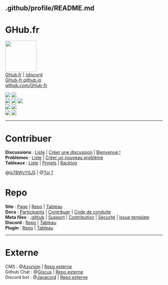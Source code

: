 ## .github/profile/README.md
# GHub.fr
<a href="https://GHub.fr"><img src="https://GHub.fr/storage/img/logo.png" width=100 height=100></a>  
[GHub.fr](https://GHub.fr) | [/discord](https://GHub.fr/discord)  
[GHub-fr.github.io](https://GHub-fr.github.io)  
[github.com/GHub-fr](https://github.com/GHub-fr)  
  
![](https://img.shields.io/github/commit-activity/m/GHub-fr/.github?color=red&style=for-the-badge)
![](https://img.shields.io/github/last-commit/GHub-fr/.github?color=red&style=for-the-badge)  
![](https://img.shields.io/github/stars/GHub-fr?color=red&style=for-the-badge)
![](https://img.shields.io/github/stars/GHub-fr/.github?color=red&label=repo%20stars&style=for-the-badge)
![](https://img.shields.io/github/contributors/GHub-fr/.github?style=for-the-badge)  
![](https://img.shields.io/github/languages/code-size/GHub-fr/.github?color=red)
![](https://img.shields.io/github/repo-size/GHub-fr/.github?color=red)  
![](https://komarev.com/ghpvc/?username=GHub-fr&color=red&label=%F0%9F%91%80)
<a href="https://GHub.fr/discord"><img src="https://discordapp.com/api/guilds/1015687367102836869/widget.png"></a>  
  
----
  
# Contribuer
**Discussions** : [Liste](https://github.com/orgs/GHub-fr/discussions) | [Créer une discussion](https://github.com/orgs/GHub-fr/discussions/new) | [Bienvenue !](https://github.com/orgs/GHub-fr/discussions/1)  
**Problèmes** : [Liste](https://github.com/GHub-fr/.github/issues) | [Créer un nouveau problème](https://github.com/GHub-fr/.github/issues/new/choose)  
**Tableaux** : [Liste](https://github.com/orgs/GHub-fr/projects) | [Projets](https://github.com/orgs/GHub-fr/projects/1/views/1) | [Backlog](https://github.com/orgs/GHub-fr/projects/5)  
  
@[lx78WyY0J5](https://github.com/lx78WyY0J5) | @[Toi ?](https://github.com/)  
  
# Repo
**Site** : [Page](https://GHub-fr.github.io) | [Repo](https://github.com/GHub-fr/GHub-fr.github.io) | [Tableau](https://github.com/orgs/GHub-fr/projects/6)  
**Docs** : [Participants](https://GHub-fr.github.io/pages/views/opensource/participants.html) | [Contribuer](https://GHub-fr.github.io/pages/views/opensource/contribuer.html) | [Code de conduite](https://GHub-fr.github.io/pages/views/opensource/code_of_conduct.html)  
**Meta files** : [.github](https://github.com/GHub-fr/.github) | [Support](https://github.com/GHub-fr/.github/blob/main/SUPPORT.md) | [Contribution](https://github.com/GHub-fr/.github/blob/main/CONTRIBUTING.md) | [Sécurité](https://github.com/GHub-fr/.github/blob/main/SECURITY.md) | [Issue template](https://github.com/GHub-fr/.github/tree/main/.github/ISSUE_TEMPLATE)  
**Discord** : [Repo](https://github.com/GHub-fr/bot) | [Tableau](https://github.com/orgs/GHub-fr/projects/2)  
**Plugin** : [Repo](https://github.com/GHub-fr/plugin) | [Tableau](https://github.com/orgs/GHub-fr/projects/3)  
  
----
  
# Externe
CMS : @[Azuriom](https://github.com/Azuriom) | [Repo externe](https://github.com/Azuriom/Azuriom)  
Github Chat : @[Giscus](https://github.com/Giscus) | [Repo externe](https://github.com/Giscus/Giscus)  
Discord bot : @[Javacord](https://github.com/Javacord) | [Repo externe](https://github.com/Javacord/Javacord)  
